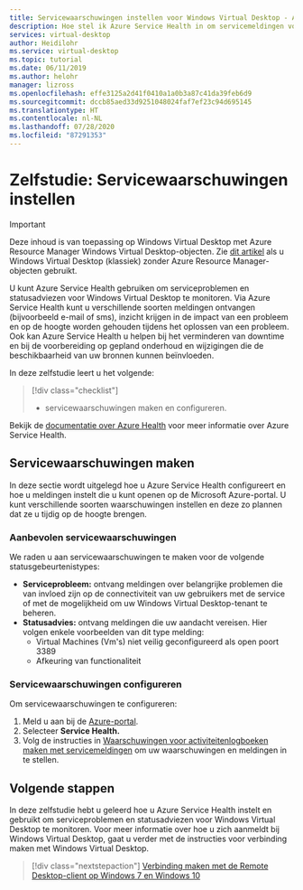 ```yaml
---
title: Servicewaarschuwingen instellen voor Windows Virtual Desktop - Azure
description: Hoe stel ik Azure Service Health in om servicemeldingen voor Windows Virtual Desktop te ontvangen?
services: virtual-desktop
author: Heidilohr
ms.service: virtual-desktop
ms.topic: tutorial
ms.date: 06/11/2019
ms.author: helohr
manager: lizross
ms.openlocfilehash: effe3125a2d41f0410a1a0b3a87c41da39feb6d9
ms.sourcegitcommit: dccb85aed33d9251048024faf7ef23c94d695145
ms.translationtype: HT
ms.contentlocale: nl-NL
ms.lasthandoff: 07/28/2020
ms.locfileid: "87291353"
---
```

# <a name="tutorial-set-up-service-alerts"></a>Zelfstudie: Servicewaarschuwingen instellen

>[!IMPORTANT]
>Deze inhoud is van toepassing op Windows Virtual Desktop met Azure Resource Manager Windows Virtual Desktop-objecten. Zie [dit artikel](./virtual-desktop-fall-2019/set-up-service-alerts-2019.md) als u Windows Virtual Desktop (klassiek) zonder Azure Resource Manager-objecten gebruikt.

U kunt Azure Service Health gebruiken om serviceproblemen en statusadviezen voor Windows Virtual Desktop te monitoren. Via Azure Service Health kunt u verschillende soorten meldingen ontvangen (bijvoorbeeld e-mail of sms), inzicht krijgen in de impact van een probleem en op de hoogte worden gehouden tijdens het oplossen van een probleem. Ook kan Azure Service Health u helpen bij het verminderen van downtime en bij de voorbereiding op gepland onderhoud en wijzigingen die de beschikbaarheid van uw bronnen kunnen beïnvloeden.

In deze zelfstudie leert u het volgende:

> [!div class="checklist"]
> * servicewaarschuwingen maken en configureren.

Bekijk de [documentatie over Azure Health](https://docs.microsoft.com/azure/service-health/) voor meer informatie over Azure Service Health.

## <a name="create-service-alerts"></a>Servicewaarschuwingen maken

In deze sectie wordt uitgelegd hoe u Azure Service Health configureert en hoe u meldingen instelt die u kunt openen op de Microsoft Azure-portal. U kunt verschillende soorten waarschuwingen instellen en deze zo plannen dat ze u tijdig op de hoogte brengen.

### <a name="recommended-service-alerts"></a>Aanbevolen servicewaarschuwingen

We raden u aan servicewaarschuwingen te maken voor de volgende statusgebeurtenistypes:

- **Serviceprobleem:** ontvang meldingen over belangrijke problemen die van invloed zijn op de connectiviteit van uw gebruikers met de service of met de mogelijkheid om uw Windows Virtual Desktop-tenant te beheren.
- **Statusadvies:** ontvang meldingen die uw aandacht vereisen. Hier volgen enkele voorbeelden van dit type melding:
    - Virtual Machines (Vm's) niet veilig geconfigureerd als open poort 3389
    - Afkeuring van functionaliteit

### <a name="configure-service-alerts"></a>Servicewaarschuwingen configureren

Om servicewaarschuwingen te configureren:

1. Meld u aan bij de [Azure-portal](https://portal.azure.com/).
2. Selecteer **Service Health.**
3. Volg de instructies in [Waarschuwingen voor activiteitenlogboeken maken met servicemeldingen](https://docs.microsoft.com/azure/azure-monitor/platform/alerts-activity-log-service-notifications?toc=%2Fazure%2Fservice-health%2Ftoc.json#alert-and-new-action-group-using-azure-portal) om uw waarschuwingen en meldingen in te stellen.

## <a name="next-steps"></a>Volgende stappen

In deze zelfstudie hebt u geleerd hoe u Azure Service Health instelt en gebruikt om serviceproblemen en statusadviezen voor Windows Virtual Desktop te monitoren. Voor meer informatie over hoe u zich aanmeldt bij Windows Virtual Desktop, gaat u verder met de instructies voor verbinding maken met Windows Virtual Desktop.

> [!div class="nextstepaction"]
> [Verbinding maken met de Remote Desktop-client op Windows 7 en Windows 10](./connect-windows-7-10.md)
